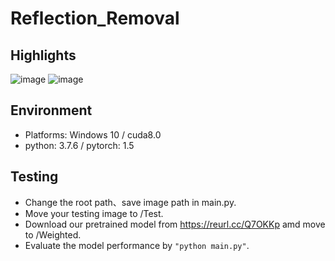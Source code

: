 # Reflection_Removal

## Highlights <br>
  ![image](https://github.com/Sasebalballgit/Reflection_Removal/blob/main/Example/test1.gif)
  ![image](https://github.com/Sasebalballgit/Reflection_Removal/blob/main/Example/test2.gif)
## Environment <br>
  
*  Platforms: Windows 10 / cuda8.0 <br>
*  python: 3.7.6 / pytorch: 1.5 <br>
  

## Testing <br>
*  Change the root path、save image path in main.py. <br>
*  Move your testing image to /Test. <br>
*  Download our pretrained model from https://reurl.cc/Q7OKKp amd move to /Weighted. <br>
*  Evaluate the model performance by `"python main.py"`. <br>    


  
